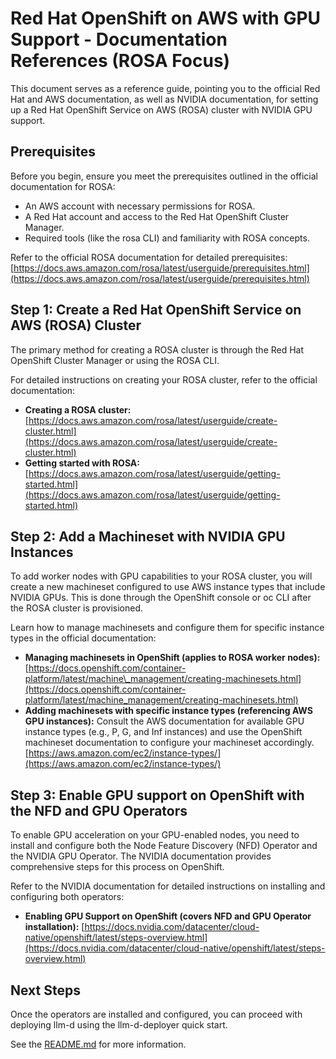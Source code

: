 # Red Hat OpenShift on AWS with GPU Support - Documentation References (ROSA Focus)

This document serves as a reference guide, pointing you to the official Red Hat and AWS documentation, as well as NVIDIA documentation, for setting up a Red Hat OpenShift Service on AWS (ROSA) cluster with NVIDIA GPU support.

## Prerequisites

Before you begin, ensure you meet the prerequisites outlined in the official documentation for ROSA:

- An AWS account with necessary permissions for ROSA.
- A Red Hat account and access to the Red Hat OpenShift Cluster Manager.
- Required tools (like the rosa CLI) and familiarity with ROSA concepts.

Refer to the official ROSA documentation for detailed prerequisites:
[https://docs.aws.amazon.com/rosa/latest/userguide/prerequisites.html](https://docs.aws.amazon.com/rosa/latest/userguide/prerequisites.html)

## Step 1: Create a Red Hat OpenShift Service on AWS (ROSA) Cluster

The primary method for creating a ROSA cluster is through the Red Hat OpenShift Cluster Manager or using the ROSA CLI.

For detailed instructions on creating your ROSA cluster, refer to the official documentation:

- **Creating a ROSA cluster:** [https://docs.aws.amazon.com/rosa/latest/userguide/create-cluster.html](https://docs.aws.amazon.com/rosa/latest/userguide/create-cluster.html)
- **Getting started with ROSA:** [https://docs.aws.amazon.com/rosa/latest/userguide/getting-started.html](https://docs.aws.amazon.com/rosa/latest/userguide/getting-started.html)

## Step 2: Add a Machineset with NVIDIA GPU Instances

To add worker nodes with GPU capabilities to your ROSA cluster, you will create a new machineset configured to use AWS instance types that include NVIDIA GPUs. This is done through the OpenShift console or oc CLI after the ROSA cluster is provisioned.

Learn how to manage machinesets and configure them for specific instance types in the official documentation:

- **Managing machinesets in OpenShift (applies to ROSA worker nodes):** [https://docs.openshift.com/container-platform/latest/machine\_management/creating-machinesets.html](https://docs.openshift.com/container-platform/latest/machine_management/creating-machinesets.html)
- **Adding machinesets with specific instance types (referencing AWS GPU instances):** Consult the AWS documentation for available GPU instance types (e.g., P, G, and Inf instances) and use the OpenShift machineset documentation to configure your machineset accordingly. [https://aws.amazon.com/ec2/instance-types/](https://aws.amazon.com/ec2/instance-types/)

## Step 3: Enable GPU support on OpenShift with the NFD and GPU Operators

To enable GPU acceleration on your GPU-enabled nodes, you need to install and configure both the Node Feature Discovery (NFD) Operator and the NVIDIA GPU Operator. The NVIDIA documentation provides comprehensive steps for this process on OpenShift.

Refer to the NVIDIA documentation for detailed instructions on installing and configuring both operators:

- **Enabling GPU Support on OpenShift (covers NFD and GPU Operator installation):** [https://docs.nvidia.com/datacenter/cloud-native/openshift/latest/steps-overview.html](https://docs.nvidia.com/datacenter/cloud-native/openshift/latest/steps-overview.html)

## Next Steps

Once the operators are installed and configured, you can proceed with deploying llm-d using the llm-d-deployer quick start.

See the [README.md](../../README.md) for more information.
